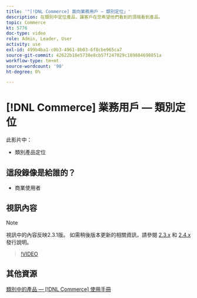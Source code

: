 ```yaml
---
title: '"[!DNL Commerce] 面向業務用戶 — 類別定位」'
description: 在類別中定位產品，讓客戶在您希望他們看到的頂端看到產品。
topic: Commerce
kt: 5776
doc-type: video
role: Admin, Leader, User
activity: use
exl-id: 499b4ba1-c0b3-4961-8b03-6f8cbe965ca7
source-git-commit: 42622b18e5738e8cb57f247029c189884698851a
workflow-type: tm+mt
source-wordcount: '90'
ht-degree: 0%

---
```


# [!DNL Commerce] 業務用戶 — 類別定位

此影片中：

- 類別產品定位

## 這段錄像是給誰的？

- 商業使用者

## 視訊內容

>[!NOTE]
>
>視訊中的內容反映2.3.1版。 如需稍後版本更新的相關資訊，請參閱 [ 2.3.x](https://devdocs.magento.com/guides/v2.3/release-notes/bk-release-notes.html) 和 [2.4.x](https://devdocs.magento.com/guides/v2.4/release-notes/bk-release-notes.html) 發行說明。

>[!VIDEO](https://video.tv.adobe.com/v/36187?quality=12&learn=on)

## 其他資源

[類別中的產品 —  [!DNL Commerce] 使用手冊](https://docs.magento.com/user-guide/catalog/categories-category-products.html)
